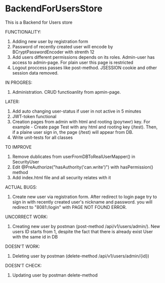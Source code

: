# BackendForUsersStore
This is a Backend for Users store

FUNCTIONALITY:
1) Adding new user by registration form
2) Password of recently created user will encode by BCryptPasswordEncoder with strenth 12
3) Add users different permissions depends on its roles. Admin-user has access to admin-page. For plain user this page is restricted
4) Logout proccess passes like post-method. JSESSION cookie and other session data removed.

IN PROGRES:
1) Administration. CRUD functioanlity from apmin-page.

LATER:
1) Add auto changing user-status if user in not active in 5 minutes
2) JWT-token functional
3) Creation pages from admin with html and rooting (роутинг) key. 
  For example - Create page Test with any html and rooting key (/test). Then, if a plaine user sign in, the page (/test) will appear from DB.
4) Write unit-tests for all classes

TO IMPROVE
1) Remove dublicates from userFromDBToRealUserMapper() in SecurityUser
2) Edit @PreAuthorize("hasAuthority('can.write')") with hasPermission() method
3) Add index.html file and all security relates with it


ACTUAL BUGS:
1) Create new user via registration form. After redirect to login page try to sign in with recently created user's nickname and password. you will redirect to "8081:/login" with PAGE NOT FOUND ERROR.


UNCORRECT WORK:
1) Creating new user by postman (post-method /api/v1/users/admin/). New users ID starts from 1, despite the fact that there is already exist User with the same id in DB 

DOESN'T WORK:
1) Deleting user by postman (delete-method /api/v1/users/admin/{id})

DOESN'T CHECK:
1) Updating user by postman delete-method 
